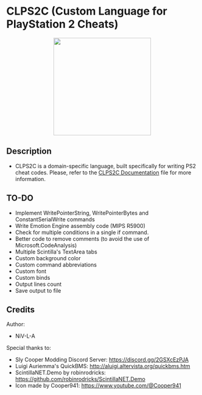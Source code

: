 # CLPS2C (Custom Language for PlayStation 2 Cheats) #
<p align="center">
  <img width="256" height="256" src="https://github.com/NiV-L-A/CLPS2C/blob/main/CLPS2C/256x256.ico">
</p>

## Description ##
- CLPS2C is a domain-specific language, built specifically for writing PS2 cheat codes. Please, refer to the [CLPS2C Documentation](https://github.com/NiV-L-A/CLPS2C/blob/main/CLPS2C_Documentation.txt) file for more information.

## TO-DO ##
- Implement WritePointerString, WritePointerBytes and ConstantSerialWrite commands
- Write Emotion Engine assembly code (MIPS R5900)
- Check for multiple conditions in a single if command.
- Better code to remove comments (to avoid the use of Microsoft.CodeAnalysis)
- Multiple Scintilla's TextArea tabs
- Custom background color
- Custom command abbreviations
- Custom font
- Custom binds
- Output lines count
- Save output to file

## Credits ##
Author:
- NiV-L-A

Special thanks to:
- Sly Cooper Modding Discord Server: https://discord.gg/2GSXcEzPJA
- Luigi Auriemma's QuickBMS: http://aluigi.altervista.org/quickbms.htm
- ScintillaNET.Demo by robinrodricks: https://github.com/robinrodricks/ScintillaNET.Demo
- Icon made by Cooper941: https://www.youtube.com/@Cooper941
